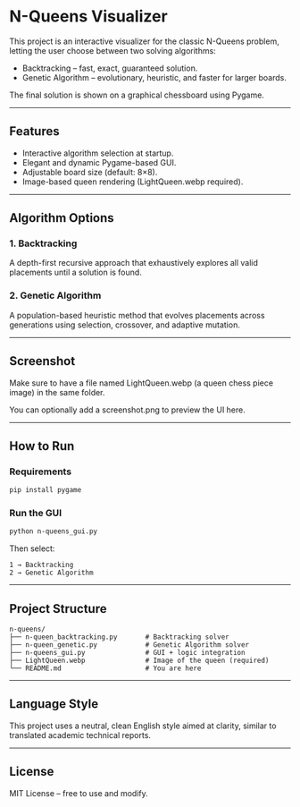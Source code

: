 # N-Queens Visualizer

This project is an interactive visualizer for the classic N-Queens problem, letting the user choose between two solving algorithms:

- Backtracking – fast, exact, guaranteed solution.
- Genetic Algorithm – evolutionary, heuristic, and faster for larger boards.

The final solution is shown on a graphical chessboard using Pygame.

---

## Features

- Interactive algorithm selection at startup.
- Elegant and dynamic Pygame-based GUI.
- Adjustable board size (default: 8×8).
- Image-based queen rendering (LightQueen.webp required).

---

## Algorithm Options

### 1. Backtracking

A depth-first recursive approach that exhaustively explores all valid placements until a solution is found.

### 2. Genetic Algorithm

A population-based heuristic method that evolves placements across generations using selection, crossover, and adaptive mutation.

---

## Screenshot

Make sure to have a file named LightQueen.webp (a queen chess piece image) in the same folder.

You can optionally add a screenshot.png to preview the UI here.

---

## How to Run

### Requirements

```bash
pip install pygame
```

### Run the GUI

```bash
python n-queens_gui.py
```

Then select:
```
1 → Backtracking
2 → Genetic Algorithm
```

---

## Project Structure

```
n-queens/
├── n-queen_backtracking.py       # Backtracking solver
├── n-queen_genetic.py            # Genetic Algorithm solver
├── n-queens_gui.py               # GUI + logic integration
├── LightQueen.webp               # Image of the queen (required)
└── README.md                     # You are here
```

---

## Language Style

This project uses a neutral, clean English style aimed at clarity, similar to translated academic technical reports.

---

## License

MIT License – free to use and modify.